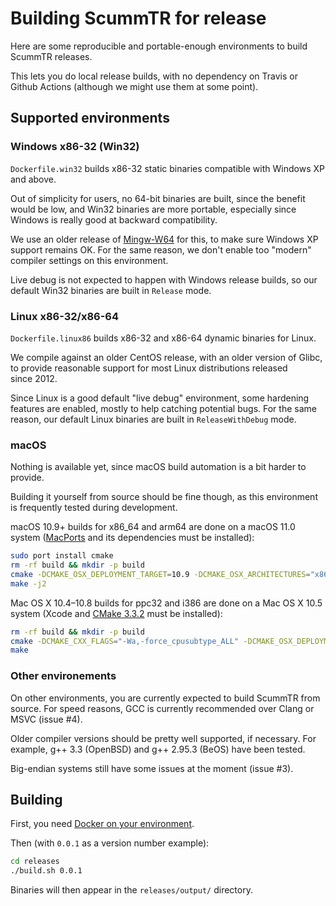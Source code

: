 # Building ScummTR for release

Here are some reproducible and portable-enough environments to build ScummTR releases.

This lets you do local release builds, with no dependency on Travis or Github Actions (although we might use them at some point).

## Supported environments

### Windows x86-32 (Win32)

`Dockerfile.win32` builds x86-32 static binaries compatible with Windows XP and above.

Out of simplicity for users, no 64-bit binaries are built, since the benefit would be low, and Win32 binaries are more portable, especially since Windows is really good at backward compatibility.

We use an older release of [Mingw-W64](http://mingw-w64.org) for this, to make sure Windows XP support remains OK. For the same reason, we don't enable too "modern" compiler settings on this environment.

Live debug is not expected to happen with Windows release builds, so our default Win32 binaries are built in `Release` mode.

### Linux x86-32/x86-64

`Dockerfile.linux86` builds x86-32 and x86-64 dynamic binaries for Linux.

We compile against an older CentOS release, with an older version of Glibc, to provide reasonable support for most Linux distributions released since 2012.

Since Linux is a good default "live debug" environment, some hardening features are enabled, mostly to help catching potential bugs. For the same reason, our default Linux binaries are built in `ReleaseWithDebug` mode.

### macOS

Nothing is available yet, since macOS build automation is a bit harder to provide.

Building it yourself from source should be fine though, as this environment is frequently tested during development.

macOS 10.9+ builds for x86\_64 and arm64 are done on a macOS 11.0 system ([MacPorts](https://www.macports.org/install.php) and its dependencies must be installed):

```sh
sudo port install cmake
rm -rf build && mkdir -p build
cmake -DCMAKE_OSX_DEPLOYMENT_TARGET=10.9 -DCMAKE_OSX_ARCHITECTURES="x86_64;arm64" ..
make -j2
```

Mac OS X 10.4–10.8 builds for ppc32 and i386 are done on a Mac OS X 10.5 system (Xcode and [CMake 3.3.2](https://cmake.org/files/v3.3/cmake-3.3.2-Darwin-universal.dmg) must be installed):

```sh
rm -rf build && mkdir -p build
cmake -DCMAKE_CXX_FLAGS="-Wa,-force_cpusubtype_ALL" -DCMAKE_OSX_DEPLOYMENT_TARGET=10.4 -DCMAKE_OSX_ARCHITECTURES="ppc;i386" ..
make
```

### Other environements

On other environments, you are currently expected to build ScummTR from source. For speed reasons, GCC is currently recommended over Clang or MSVC (issue #4).

Older compiler versions should be pretty well supported, if necessary. For example, g++ 3.3 (OpenBSD) and g++ 2.95.3 (BeOS) have been tested.

Big-endian systems still have some issues at the moment (issue #3).

## Building

First, you need [Docker on your environment](https://docs.docker.com/get-docker/).

Then (with `0.0.1` as a version number example):

```sh
cd releases
./build.sh 0.0.1
```

Binaries will then appear in the `releases/output/` directory.

